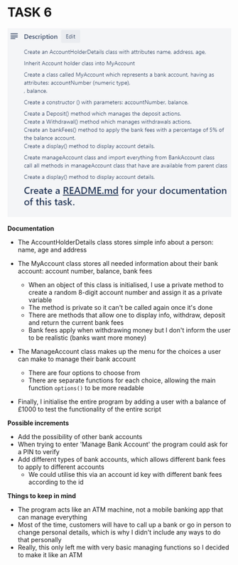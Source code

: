 # TASK 6

![](images/task6.png)

**Documentation**

- The AccountHolderDetails class stores simple info about a person: name, age and 
address

- The MyAccount class stores all needed information about their bank account: account number, balance, bank fees
    - When an object of this class is initialised, I use a private method to create a random 8-digit account number and assign it as a private variable
    - The method is private so it can't be called again once it's done
    - There are methods that allow one to display info, withdraw, deposit and return the current bank fees
    - Bank fees apply when withdrawing money but I don't inform the user to be realistic (banks want more money)

- The ManageAccount class makes up the menu for the choices a user can make to manage their bank account
    - There are four options to choose from
    - There are separate functions for each choice, allowing the main function ```options()``` to be more readable

- Finally, I initialise the entire program by adding a user with a balance of £1000 to test the functionality of the entire script

**Possible increments**
- Add the possibility of other bank accounts
- When trying to enter 'Manage Bank Account' the program could ask for a PIN to verify
- Add different types of bank accounts, which allows different bank fees to apply to different accounts
    - We could utilise this via an account id key with different bank fees according to the id

**Things to keep in mind**
- The program acts like an ATM machine, not a mobile banking app that can manage everything
- Most of the time, customers will have to call up a bank or go in person to change personal details, which is why I didn't include any ways to do that personally
- Really, this only left me with very basic managing functions so I decided to make it like an ATM